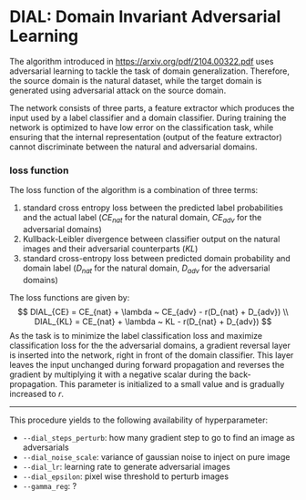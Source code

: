 # DIAL: Domain Invariant Adversarial Learning

The algorithm introduced in https://arxiv.org/pdf/2104.00322.pdf uses adversarial learning to tackle the task of domain generalization. Therefore, the source domain is the natural dataset, while the target domain is generated using adversarial attack on the source domain. 

The network consists of three parts, a feature extractor which produces the input used by a label classifier and a domain classifier. 
During training the network is optimized to have low error on the classification task, while ensuring that the internal representation (output of the feature extractor) cannot discriminate between the natural and adversarial domains. 

### loss function

The loss function of the algorithm is a combination of three terms:

1. standard cross entropy loss between the predicted label probabilities and the actual label ($CE_{nat}$ for the natural domain, $CE_{adv}$ for the adversarial domains)
2. Kullback-Leibler divergence between classifier output on the natural images and their adversarial counterparts ($KL$)
3. standard cross-entropy loss between predicted domain probability and domain label ($D_{nat}$ for the natural domain, $D_{adv}$ for the adversarial domains)

The loss functions are given by:
$$
DIAL_{CE} = CE_{nat} + \lambda ~ CE_{adv} - r(D_{nat} + D_{adv}) \\
DIAL_{KL} = CE_{nat} + \lambda ~ KL - r(D_{nat} + D_{adv})
$$
As the task is to minimize the label classification loss and maximize classification loss for the the adversarial domains, a gradient reversal layer is inserted into the network, right in front of the domain classifier. This layer leaves the input unchanged during forward propagation and reverses the gradient by multiplying it with a negative scalar during the back-propagation. This parameter is initialized to a small value and is gradually increased to $r$.

---

This procedure yields to the following availability of hyperparameter:
- `--dial_steps_perturb`: how many gradient step to go to find an image as adversarials
- `--dial_noise_scale`: variance of gaussian noise to inject on pure image
- `--dial_lr`: learning rate to generate adversarial images
- `--dial_epsilon`: pixel wise threshold to perturb images
- `--gamma_reg`: ?
